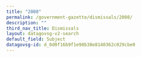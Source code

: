 ```yaml
---
title: "2008"
permalink: /government-gazette/dismissals/2008/
description: ""
third_nav_title: Dismissals
layout: datagovsg-v2-search
default_field: Subject
datagovsg-id: d_0d0f16b9f1e98b38e8140362c029cbe0
---
```

